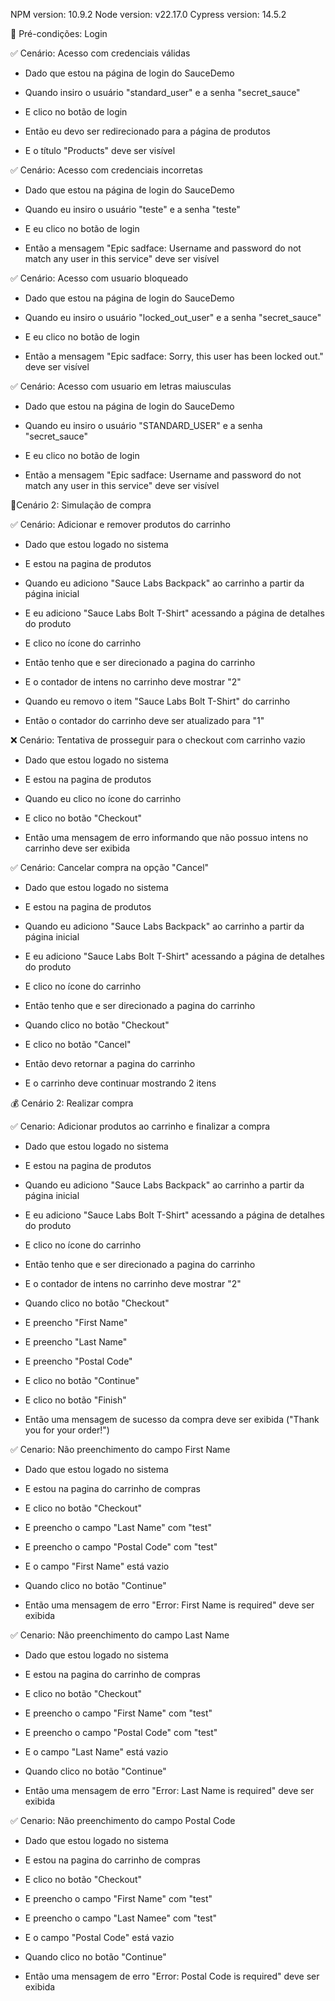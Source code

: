 NPM version: 10.9.2
Node version: v22.17.0
Cypress version: 14.5.2


🧪 Pré-condições: Login


✅ Cenário: Acesso com credenciais válidas

- Dado que estou na página de login do SauceDemo

- Quando insiro o usuário "standard_user" e a senha "secret_sauce"

- E clico no botão de login

- Então eu devo ser redirecionado para a página de produtos

- E o título "Products" deve ser visível

✅ Cenário: Acesso com credenciais incorretas

- Dado que estou na página de login do SauceDemo

- Quando eu insiro o usuário "teste" e a senha "teste"

- E eu clico no botão de login

- Então a mensagem "Epic sadface: Username and password do not match any user in this service" deve ser visível


✅ Cenário: Acesso com usuario bloqueado

- Dado que estou na página de login do SauceDemo

- Quando eu insiro o usuário "locked_out_user" e a senha "secret_sauce"

- E eu clico no botão de login

- Então a mensagem "Epic sadface: Sorry, this user has been locked out." deve ser visível


✅ Cenário: Acesso com usuario em letras maiusculas

- Dado que estou na página de login do SauceDemo

- Quando eu insiro o usuário "STANDARD_USER" e a senha "secret_sauce"

- E eu clico no botão de login

- Então a mensagem "Epic sadface: Username and password do not match any user in this service" deve ser visível


🛒Cenário 2: Simulação de compra 

✅ Cenário: Adicionar e remover produtos do carrinho
- Dado que estou logado no sistema

- E estou na pagina de produtos

- Quando eu adiciono "Sauce Labs Backpack" ao carrinho a partir da página inicial

- E eu adiciono "Sauce Labs Bolt T-Shirt" acessando a página de detalhes do produto

- E clico no ícone do carrinho

- Então tenho que e ser direcionado a pagina do carrinho

- E o contador de intens no carrinho deve mostrar "2"

- Quando eu removo o item "Sauce Labs Bolt T-Shirt" do carrinho

- Então o contador do carrinho deve ser atualizado para "1"


❌ Cenário: Tentativa de prosseguir para o checkout com carrinho vazio

- Dado que estou logado no sistema

- E estou na pagina de produtos

- Quando eu clico no ícone do carrinho

- E clico no botão "Checkout"

- Então uma mensagem de erro informando que não possuo intens no carrinho deve ser exibida



✅ Cenário: Cancelar compra na opção "Cancel"

- Dado que estou logado no sistema

- E estou na pagina de produtos

- Quando eu adiciono "Sauce Labs Backpack" ao carrinho a partir da página inicial

- E eu adiciono "Sauce Labs Bolt T-Shirt" acessando a página de detalhes do produto

- E clico no ícone do carrinho

- Então tenho que e ser direcionado a pagina do carrinho

- Quando clico no botão "Checkout"

- E clico no botão "Cancel"

- Então devo retornar a pagina do carrinho

- E o carrinho deve continuar mostrando 2 itens


💰 Cenário 2: Realizar compra 

✅ Cenario: Adicionar produtos ao carrinho e finalizar a compra

- Dado que estou logado no sistema

- E estou na pagina de produtos

- Quando eu adiciono "Sauce Labs Backpack" ao carrinho a partir da página inicial

- E eu adiciono "Sauce Labs Bolt T-Shirt" acessando a página de detalhes do produto

- E clico no ícone do carrinho

- Então tenho que e ser direcionado a pagina do carrinho

- E o contador de intens no carrinho deve mostrar "2"

- Quando clico no botão "Checkout"

- E preencho "First Name" 

- E preencho "Last Name"

- E preencho "Postal Code"

- E clico no botão "Continue"

- E clico no botão "Finish"

- Então uma mensagem de sucesso da compra deve ser exibida ("Thank you for your order!")


✅ Cenario: Não preenchimento do campo First Name

- Dado que estou logado no sistema

- E estou na pagina do carrinho de compras

- E clico no botão "Checkout"

- E preencho o campo "Last Name" com "test"

- E preencho o campo "Postal Code" com "test"

- E o campo "First Name" está vazio

- Quando clico no botão "Continue" 

- Então uma mensagem de erro "Error: First Name is required" deve ser exibida


✅ Cenario: Não preenchimento do campo Last Name

- Dado que estou logado no sistema

- E estou na pagina do carrinho de compras

- E clico no botão "Checkout"

- E preencho o campo "First Name" com "test"

- E preencho o campo "Postal Code" com "test"

- E o campo "Last Name" está vazio

- Quando clico no botão "Continue" 

- Então uma mensagem de erro "Error: Last Name is required" deve ser exibida


✅ Cenario: Não preenchimento do campo Postal Code

- Dado que estou logado no sistema

- E estou na pagina do carrinho de compras

- E clico no botão "Checkout"

- E preencho o campo "First Name" com "test"

- E preencho o campo "Last Namee" com "test"

- E o campo "Postal Code" está vazio

- Quando clico no botão "Continue" 

- Então uma mensagem de erro "Error: Postal Code is required" deve ser exibida